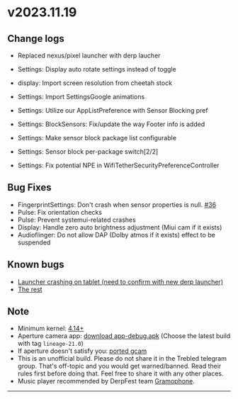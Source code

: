 # v2023.11.19

## Change logs

- Replaced nexus/pixel launcher with derp laucher

- Settings: Display auto rotate settings instead of toggle
- display: Import screen resolution from cheetah stock
- Settings: Import SettingsGoogle animations
- Settings: Utilize our AppListPreference with Sensor Blocking pref
- Settings: BlockSensors: Fix/update the way Footer info is added
- Settings: Make sensor block package list configurable
- Settings: Sensor block per-package switch[2/2]
- Settings: Fix potential NPE in WifiTetherSecurityPreferenceController

## Bug Fixes

- FingerprintSettings: Don't crash when sensor properties is null.
[#36](https://github.com/boydaihungst/treble_build_derpfest/issues/36)
- Pulse: Fix orientation checks
- Pulse: Prevent systemui-related crashes
- Display: Handle zero auto brightness adjustment (Miui cam if it exists)
- Audioflinger: Do not allow DAP (Dolby atmos if it exists) effect to be suspended

## Known bugs

- [Launcher crashing on tablet (need to confirm with new derp launcher)](https://github.com/boydaihungst/treble_build_derpfest/issues/24)
- [The rest](https://github.com/boydaihungst/treble_build_derpfest/issues)

## Note

- Minimum kernel: [4.14+](https://github.com/DerpFest-AOSP/system_bpf/commit/0b4410a004320c55b0d52411534f5ba40e11452d#diff-8bdd1b7e8d8ed2ee94e3b9b0bfa7cfe5ebe4685e137a151ddf6fd98dae626f35R694)
- Aperture camera app: [download app-debug.apk](https://github.com/LineageOS/android_packages_apps_Aperture/actions/workflows/build.yml)
(Choose the latest build with tag `lineage-21.0`)
- If aperture doesn't satisfy you: [ported gcam](https://www.celsoazevedo.com/files/android/google-camera/dev-shamim/)
- This is an unofficial build. Please do not share it in the Trebled telegram group.
That's off-topic and you would get warned/banned.
Read their rules first before doing that. Feel free to share it with any other places.
- Music player recommended by DerpFest team [Gramophone](https://github.com/AkaneTan/Gramophone).

---
